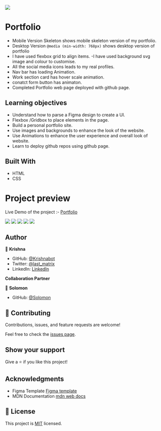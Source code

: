 ![](https://img.shields.io/badge/Microverse-blueviolet)

# Portfolio

- Mobile Version Skeleton  shows mobile skeleton version of my portfolio.
- Desktop Version ```@media (min-width: 768px)``` shows desktop version of portfolio 
- I have used flexbox grid  to align items.
-I have used background svg image and colour to customise.
- All the social media icons leads to my real profiles. 
- Nav bar has loading Animation.
- Work section card has hover scale animation.
- conatct form button has animaton. 
- Completed Portfolio web page deployed with github page. 

## Learning objectives
- Understand how to parse a Figma design to create a UI.
- Flexbox /Gridbox to place elements in the page.
- Build a personal portfolio site.
- Use images and backgrounds to enhance the look of the website.
- Use Animations to enhance the user experience and overall look of website. 
- Learn to deploy github repos using github  page.



## Built With

- HTML
- CSS

# Project preview
Live Demo of the project :- [Portfolio](https://krishnabot.github.io/Portfolio/)

![](./src/ScreenShot.png)
![](./src/snapshor-2.png)
![](./src/snapshot-1.png)
![](./src/snapshot-2.png)
![](./src/contact-snapshot.png)

## Author

👤 **Krishna**

- GitHub: [@Krishnabot](https://github.com/Krishnabot)
- Twitter: [@last_matrix](https://twitter.com/last_matrix)
- LinkedIn: [LinkedIn](https://www.linkedin.com/in/krishna-prasad-acharya-3596bb130/)

**Collaboration Partner**

👤 **Solomon**

- GitHub: [@Solomon](https://github.com/solog0039)

## 🤝 Contributing

Contributions, issues, and feature requests are welcome!

Feel free to check the [issues page](../../issues/).

## Show your support

Give a ⭐️ if you like this project!

## Acknowledgments

- Figma Template [Figma template](https://www.figma.com/file/l7SqJ3ZfkAKih9sFxvWSR4/Microverse-Student-Project-1?node-id=34%3A848)
- MDN Documentation [mdn web docs](https://developer.mozilla.org/en-US/docs/Web/CSS/transform-function)

## 📝 License

This project is [MIT](./MIT.md) licensed.
